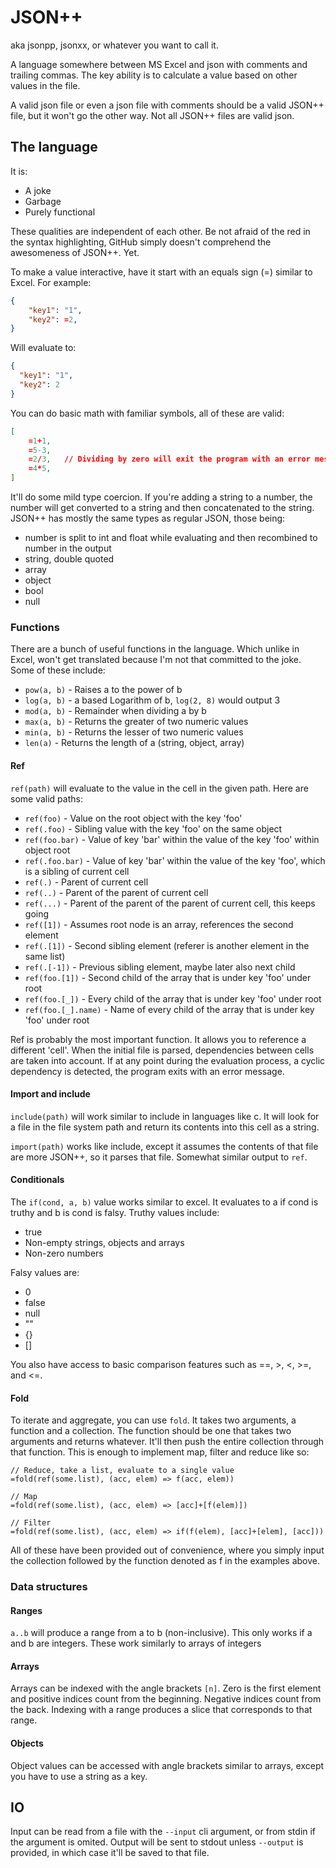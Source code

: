 # JSON++

aka jsonpp, jsonxx, or whatever you want to call it.

A language somewhere between MS Excel and json with comments and trailing
commas. The key ability is to calculate a value based on other values in the
file.

A valid json file or even a json file with comments should be a valid JSON++
file, but it won't go the other way. Not all JSON++ files are valid json.

## The language

It is:

- A joke
- Garbage
- Purely functional

These qualities are independent of each other. Be not afraid of the red in the
syntax highlighting, GitHub simply doesn't comprehend the awesomeness of JSON++.
Yet.

To make a value interactive, have it start with an equals sign (=) similar to
Excel. For example:

```json
{
    "key1": "1",
    "key2": =2,
}
```

Will evaluate to:

```json
{
  "key1": "1",
  "key2": 2
}
```

You can do basic math with familiar symbols, all of these are valid:

```json
[
    =1+1,
    =5-3,
    =2/3,   // Dividing by zero will exit the program with an error message
    =4*5,
]
```

It'll do some mild type coercion. If you're adding a string to a number, the
number will get converted to a string and then concatenated to the string.
JSON++ has mostly the same types as regular JSON, those being:

- number is split to int and float while evaluating and then recombined to number in the output
- string, double quoted
- array
- object
- bool
- null

### Functions

There are a bunch of useful functions in the language. Which unlike in Excel,
won't get translated because I'm not that committed to the joke. Some of these
include:

- `pow(a, b)` - Raises a to the power of b
- `log(a, b)` - a based Logarithm of b, `log(2, 8)` would output 3
- `mod(a, b)` - Remainder when dividing a by b
- `max(a, b)` - Returns the greater of two numeric values
- `min(a, b)` - Returns the lesser of two numeric values
- `len(a)` - Returns the length of a (string, object, array)

#### Ref

`ref(path)` will evaluate to the value in the cell in the given path. Here are
some valid paths:

- `ref(foo)` - Value on the root object with the key 'foo'
- `ref(.foo)` - Sibling value with the key 'foo' on the same object
- `ref(foo.bar)` - Value of key 'bar' within the value of the key 'foo' within object root
- `ref(.foo.bar)` - Value of key 'bar' within the value of the key 'foo', which is a sibling of current cell
- `ref(.)` - Parent of current cell
- `ref(..)` - Parent of the parent of current cell
- `ref(...)` - Parent of the parent of the parent of current cell, this keeps going
- `ref([1])` - Assumes root node is an array, references the second element
- `ref(.[1])` - Second sibling element (referer is another element in the same list)
- `ref(.[-1])` - Previous sibling element, maybe later also next child
- `ref(foo.[1])` - Second child of the array that is under key 'foo' under root
- `ref(foo.[_])` - Every child of the array that is under key 'foo' under root
- `ref(foo.[_].name)` - Name of every child of the array that is under key 'foo' under root

Ref is probably the most important function. It allows you to reference a
different 'cell'. When the initial file is parsed, dependencies between cells
are taken into account. If at any point during the evaluation process, a cyclic
dependency is detected, the program exits with an error message.

#### Import and include

`include(path)` will work similar to include in languages like c. It will look
for a file in the file system path and return its contents into this cell as a
string.

`import(path)` works like include, except it assumes the contents of that file
are more JSON++, so it parses that file. Somewhat similar output to `ref`.

#### Conditionals

The `if(cond, a, b)` value works similar to excel. It evaluates to a if cond is
truthy and b is cond is falsy. Truthy values include:

- true
- Non-empty strings, objects and arrays
- Non-zero numbers

Falsy values are:

- 0
- false
- null
- ""
- {}
- []

You also have access to basic comparison features such as ==, >, <, >=, and <=.

#### Fold

To iterate and aggregate, you can use `fold`. It takes two arguments, a function
and a collection. The function should be one that takes two arguments and
returns whatever. It'll then push the entire collection through that function.
This is enough to implement map, filter and reduce like so:

```
// Reduce, take a list, evaluate to a single value
=fold(ref(some.list), (acc, elem) => f(acc, elem))

// Map
=fold(ref(some.list), (acc, elem) => [acc]+[f(elem)])

// Filter
=fold(ref(some.list), (acc, elem) => if(f(elem), [acc]+[elem], [acc]))
```

All of these have been provided out of convenience, where you simply input the
collection followed by the function denoted as f in the examples above.

### Data structures

#### Ranges

`a..b` will produce a range from a to b (non-inclusive). This only works if a
and b are integers. These work similarly to arrays of integers

#### Arrays

Arrays can be indexed with the angle brackets `[n]`. Zero is the first element
and positive indices count from the beginning. Negative indices count from the
back. Indexing with a range produces a slice that corresponds to that range.

#### Objects

Object values can be accessed with angle brackets similar to arrays, except you
have to use a string as a key.

## IO

Input can be read from a file with the `--input` cli argument, or from stdin if
the argument is omited. Output will be sent to stdout unless `--output` is
provided, in which case it'll be saved to that file.
